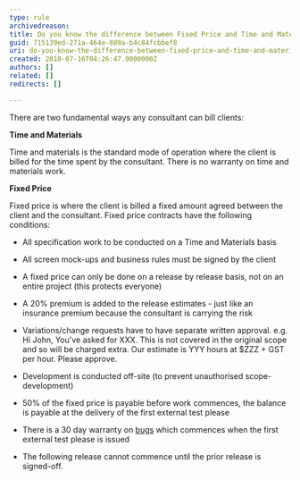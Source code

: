 ```yaml
---
type: rule
archivedreason: 
title: Do you know the difference between Fixed Price and Time and Materials work?
guid: 715139ed-271a-464e-889a-b4c84fcbbef8
uri: do-you-know-the-difference-between-fixed-price-and-time-and-materials-work
created: 2010-07-16T04:26:47.0000000Z
authors: []
related: []
redirects: []

---
```


There are two fundamental ways any consultant can bill clients:  
<!--endintro-->

**Time and Materials**

Time and materials is the standard mode of operation where the client is billed for the time spent by the consultant. There is no warranty on time and materials work.

**Fixed Price**

Fixed price is where the client is billed a fixed amount agreed between the client and the consultant. Fixed price contracts have the following conditions:

* All specification work to be conducted on a Time and Materials basis
* All screen mock-ups and business rules must be signed by the client
* A fixed price can only be done on a release by release basis, not on an entire project (this protects everyone)
* A 20% premium is added to the release estimates - just like an insurance premium because the consultant is carrying the risk
* Variations/change requests have to have separate written approval. e.g. Hi John, You've asked for XXX. This is not covered in the original scope and so will be charged extra. Our estimate is YYY hours at $ZZZ + GST per hour. Please approve.


* Development is conducted off-site (to prevent unauthorised scope-development)
* 50% of the fixed price is payable before work commences, the balance is payable at the delivery of the first external test please
* There is a 30 day warranty on [bugs](/management-is-your-client-clear-on-the-definition-of-a-bug) which commences when the first external test please is issued
* The following release cannot commence until the prior release is signed-off.
